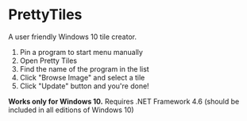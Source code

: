 # PrettyTiles

A user friendly Windows 10 tile creator. 

1. Pin a program to start menu manually
2. Open Pretty Tiles
3. Find the name of the program in the list
4. Click "Browse Image" and select a tile
5. Click "Update" button and you're done!


**Works only for Windows 10.**
Requires .NET Framework 4.6 (should be included in all editions of Windows 10)
